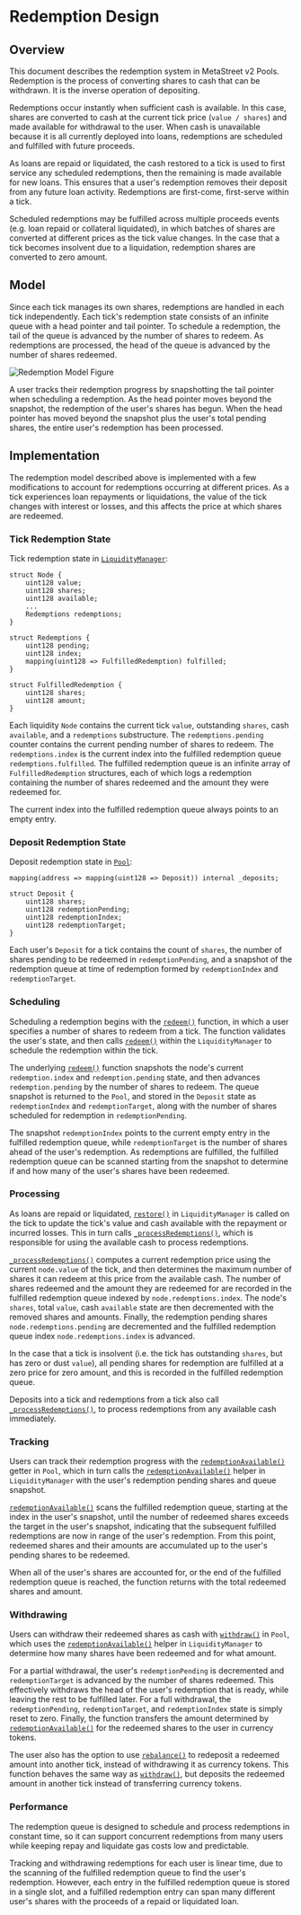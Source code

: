 # Redemption Design

## Overview

This document describes the redemption system in MetaStreet v2 Pools.
Redemption is the process of converting shares to cash that can be withdrawn.
It is the inverse operation of depositing.

Redemptions occur instantly when sufficient cash is available. In this case,
shares are converted to cash at the current tick price (`value / shares`) and
made available for withdrawal to the user. When cash is unavailable because it
is all currently deployed into loans, redemptions are scheduled and fulfilled
with future proceeds.

As loans are repaid or liquidated, the cash restored to a tick is used to first
service any scheduled redemptions, then the remaining is made available for new
loans. This ensures that a user's redemption removes their deposit from any
future loan activity. Redemptions are first-come, first-serve within a tick.

Scheduled redemptions may be fulfilled across multiple proceeds events (e.g.
loan repaid or collateral liquidated), in which batches of shares are converted
at different prices as the tick value changes. In the case that a tick becomes
insolvent due to a liquidation, redemption shares are converted to zero amount.

## Model

Since each tick manages its own shares, redemptions are handled in each tick
independently. Each tick's redemption state consists of an infinite queue with
a head pointer and tail pointer. To schedule a redemption, the tail of the
queue is advanced by the number of shares to redeem. As redemptions are
processed, the head of the queue is advanced by the number of shares redeemed.

![Redemption Model Figure](redemption-figure1.png)

A user tracks their redemption progress by snapshotting the tail pointer when
scheduling a redemption. As the head pointer moves beyond the snapshot, the
redemption of the user's shares has begun. When the head pointer has moved
beyond the snapshot plus the user's total pending shares, the entire user's
redemption has been processed.

## Implementation

The redemption model described above is implemented with a few modifications to
account for redemptions occurring at different prices. As a tick experiences
loan repayments or liquidations, the value of the tick changes with interest or
losses, and this affects the price at which shares are redeemed.

### Tick Redemption State

Tick redemption state in [`LiquidityManager`](../contracts/LiquidityManager.sol):

```solidity
struct Node {
    uint128 value;
    uint128 shares;
    uint128 available;
    ...
    Redemptions redemptions;
}

struct Redemptions {
    uint128 pending;
    uint128 index;
    mapping(uint128 => FulfilledRedemption) fulfilled;
}

struct FulfilledRedemption {
    uint128 shares;
    uint128 amount;
}
```

Each liquidity `Node` contains the current tick `value`, outstanding `shares`,
cash `available`, and a `redemptions` substructure. The `redemptions.pending`
counter contains the current pending number of shares to redeem. The
`redemptions.index` is the current index into the fulfilled redemption queue
`redemptions.fulfilled`. The fulfilled redemption queue is an infinite array of
`FulfilledRedemption` structures, each of which logs a redemption containing
the number of shares redeemed and the amount they were redeemed for.

The current index into the fulfilled redemption queue always points to an empty
entry.

### Deposit Redemption State

Deposit redemption state in [`Pool`](../contracts/Pool.sol):

```solidity
mapping(address => mapping(uint128 => Deposit)) internal _deposits;

struct Deposit {
    uint128 shares;
    uint128 redemptionPending;
    uint128 redemptionIndex;
    uint128 redemptionTarget;
}
```

Each user's `Deposit` for a tick contains the count of `shares`, the number of
shares pending to be redeemed in `redemptionPending`, and a snapshot of the
redemption queue at time of redemption formed by `redemptionIndex` and
`redemptionTarget`.

### Scheduling

Scheduling a redemption begins with the [`redeem()`](../contracts/Pool.sol#L1149) function, in which
a user specifies a number of shares to redeem from a tick. The function
validates the user's state, and then calls [`redeem()`](../contracts/LiquidityManager.sol#L506) within the
`LiquidityManager` to schedule the redemption within the tick.

The underlying [`redeem()`](../contracts/LiquidityManager.sol#L506) function snapshots the node's current `redemption.index`
and `redemption.pending` state, and then advances `redemption.pending` by the
number of shares to redeem. The queue snapshot is returned to the `Pool`, and
stored in the `Deposit` state as `redemptionIndex` and `redemptionTarget`,
along with the number of shares scheduled for redemption in
`redemptionPending`.

The snapshot `redemptionIndex` points to the current empty entry in the
fulfilled redemption queue, while `redemptionTarget` is the number of shares
ahead of the user's redemption. As redemptions are fulfilled, the fulfilled
redemption queue can be scanned starting from the snapshot to determine if and
how many of the user's shares have been redeemed.

### Processing

As loans are repaid or liquidated, [`restore()`](../contracts/LiquidityManager.sol#L479) in `LiquidityManager`
is called on the tick to update the tick's value and cash available with the
repayment or incurred losses. This in turn calls [`_processRedemptions()`](../contracts/LiquidityManager.sol#L346),
which is responsible for using the available cash to process redemptions.

[`_processRedemptions()`](../contracts/LiquidityManager.sol#L346) computes a current redemption price using the current
`node.value` of the tick, and then determines the maximum number of shares it
can redeem at this price from the available cash. The number of shares redeemed
and the amount they are redeemed for are recorded in the fulfilled redemption
queue indexed by `node.redemptions.index`. The node's `shares`, total `value`,
cash `available` state are then decremented with the removed shares and
amounts. Finally, the redemption pending shares `node.redemptions.pending` are
decremented and the fulfilled redemption queue index `node.redemptions.index`
is advanced.

In the case that a tick is insolvent (i.e. the tick has outstanding `shares`,
but has zero or dust `value`), all pending shares for redemption are fulfilled
at a zero price for zero amount, and this is recorded in the fulfilled
redemption queue.

Deposits into a tick and redemptions from a tick also call
[`_processRedemptions()`](../contracts/LiquidityManager.sol#L346), to process redemptions from any available cash
immediately.

### Tracking

Users can track their redemption progress with the
[`redemptionAvailable()`](../contracts/Pool.sol#L1162) getter in `Pool`, which in turn calls the
[`redemptionAvailable()`](../contracts/LiquidityManager.sol#L196) helper in `LiquidityManager` with the user's
redemption pending shares and queue snapshot.

[`redemptionAvailable()`](../contracts/LiquidityManager.sol#L196) scans the fulfilled redemption queue, starting at
the index in the user's snapshot, until the number of redeemed shares exceeds
the target in the user's snapshot, indicating that the subsequent fulfilled
redemptions are now in range of the user's redemption. From this point,
redeemed shares and their amounts are accumulated up to the user's pending
shares to be redeemed.

When all of the user's shares are accounted for, or the end of the fulfilled
redemption queue is reached, the function returns with the total redeemed
shares and amount.

### Withdrawing

Users can withdraw their redeemed shares as cash with [`withdraw()`](../contracts/Pool.sol#L1188) in
`Pool`, which uses the [`redemptionAvailable()`](../contracts/LiquidityManager.sol#L196) helper in `LiquidityManager` to
determine how many shares have been redeemed and for what amount.

For a partial withdrawal, the user's `redemptionPending` is decremented and
`redemptionTarget` is advanced by the number of shares redeemed. This
effectively withdraws the head of the user's redemption that is ready, while
leaving the rest to be fulfilled later. For a full withdrawal, the
`redemptionPending`, `redemptionTarget`, and `redemptionIndex` state is simply
reset to zero. Finally, the function transfers the amount determined by
[`redemptionAvailable()`](../contracts/LiquidityManager.sol#L196) for the redeemed shares to the user in currency
tokens.

The user also has the option to use [`rebalance()`](../contracts/Pool.sol#L1204) to redeposit a
redeemed amount into another tick, instead of withdrawing it as currency
tokens. This function behaves the same way as [`withdraw()`](../contracts/Pool.sol#L1188), but deposits the
redeemed amount in another tick instead of transferring currency tokens.

### Performance

The redemption queue is designed to schedule and process redemptions in
constant time, so it can support concurrent redemptions from many users while
keeping repay and liquidate gas costs low and predictable.

Tracking and withdrawing redemptions for each user is linear time, due to the
scanning of the fulfilled redemption queue to find the user's redemption.
However, each entry in the fulfilled redemption queue is stored in a single
slot, and a fulfilled redemption entry can span many different user's shares
with the proceeds of a repaid or liquidated loan.

